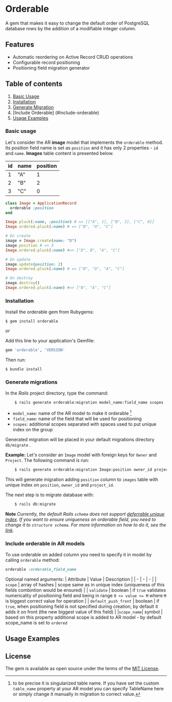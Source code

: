 # Orderable

A gem that makes it easy to change the default order of PostgreSQL database rows by the addition of a modifiable integer column.

## Features

- Automatic reordering on Active Record CRUD operations
- Configurable record positioning
- Positioning field migration generator

## Table of contents

1. [Basic Usage](#usage)
2. [Installation](#installation)
3. [Generate Migration](#generating-migrations)
4. [Include Orderable] (#include-orderable)
5. [Usage Examples](#examples)

### Basic usage
Let's consider the AR **image** model that implements the `orderable` method. Its position field name is set as `position` and it has only 2 properties - `id` and `name`. **Images** table content is presented below.

| id | name | position |
|----|-----|----------|
|1|"A"|1|
|2|"B"|2|
|3|"C"|0|

```ruby
class Image < ApplicationRecord
  orderable :position
end

Image.pluck(:name, :position) # => [["A", 1], ["B", 2], ["C", 0]]
Image.ordered.pluck(:name) # => ["B", "A", "C"]

# On create
image = Image.create(name: "D")
image.position # => 3
Image.ordered.pluck(:name) #=> ["D", B", "A", "C"]

# On update
image.update(position: 2)
Image.ordered.pluck(:name) # => ["B", "D", "A", "C"]

# On destroy
image.destroy()
Image.ordered.pluck(:name) #=> ["B", "A", "C"]
```
### Installation

Install the orderable gem from Rubygems:

    $ gem install orderable
    
_or_

Add this line to your application's Gemfile:

```ruby
gem 'orderable', 'VERSION'
```

Then run:

    $ bundle install

### Generate migrations
In the *Rails* project directory, type the command:
```sh
    $ rails generate orderable:migration model_name:field_name scopes
```
- `model_name`: name of the AR model to make it orderable [^1]
- `field_name`: name of the field that will be used for positioning
- `scopes`: additional scopes separated with spaces used to put unique index on the group

[^1]: to be precise it is singularized table name. If you have set the custom `table_name` property at your AR model you can specify TableName here or simply change it manually in migration to correct value.

Generated migration will be placed in your default migrations directory `db/migrate` .

**Example:**
Let's consider an `Image` model with foreign keys for `Owner` and `Project`. The following command is run:
```sh
    $ rails generate orderable:migration Image:position owner_id project_id
```
This will generate migration adding `position` column to `images` table with unique index on `position`, `owner_id` and `project_id`. 

The next step is to migrate database with:
```sh
    $ rails db:migrate
```

**Note**
*Currently, the default Rails `schema` does not support [deferrable unique index](www.o2.pl). If you want to ensure uniqueness on orderable field, you need to change it to `structure schema`. For more information on how to do it, see the [link](https://guides.rubyonrails.org/active_record_migrations.html#types-of-schema-dumps).*

### Include orderable in AR models
To use orderable on added column you need to specify it in model by calling `orderable` method:
```ruby
orderable :orderable_field_name
```
Optional named arguments:
| Attribute | Value | Description |
| - | - | - |
| `scope` | array of hashes | scope same as in unique index (uniqueness of this fields combintion would be ensured) |
| `validate` | boolean | if `true` validates numericality of positioning field and being in range `0 <= value <= M` where `M` is biggest correct value for operation |
| `default_push_front` | boolean | if `true`, when positioning field is not specified during creation, by default it adds it on front (the new biggest value of this field) |
|`scope_name`| symbol | based on this property additional scope is added to AR model - by default scope_name is set to `ordered`

## Usage Examples

## License

The gem is available as open source under the terms of the [MIT License](https://opensource.org/licenses/MIT).
